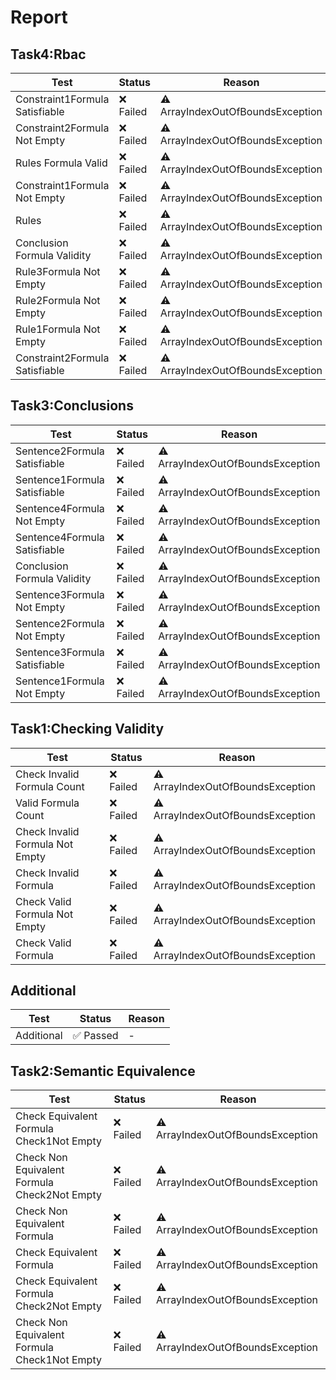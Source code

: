 
# Report

## Task4:Rbac

| Test | Status | Reason |
| --- | --- | --- |
| Constraint1Formula Satisfiable | ❌ Failed | ⚠️ ArrayIndexOutOfBoundsException |
| Constraint2Formula Not Empty | ❌ Failed | ⚠️ ArrayIndexOutOfBoundsException |
| Rules Formula Valid | ❌ Failed | ⚠️ ArrayIndexOutOfBoundsException |
| Constraint1Formula Not Empty | ❌ Failed | ⚠️ ArrayIndexOutOfBoundsException |
| Rules | ❌ Failed | ⚠️ ArrayIndexOutOfBoundsException |
| Conclusion Formula Validity | ❌ Failed | ⚠️ ArrayIndexOutOfBoundsException |
| Rule3Formula Not Empty | ❌ Failed | ⚠️ ArrayIndexOutOfBoundsException |
| Rule2Formula Not Empty | ❌ Failed | ⚠️ ArrayIndexOutOfBoundsException |
| Rule1Formula Not Empty | ❌ Failed | ⚠️ ArrayIndexOutOfBoundsException |
| Constraint2Formula Satisfiable | ❌ Failed | ⚠️ ArrayIndexOutOfBoundsException |
## Task3:Conclusions

| Test | Status | Reason |
| --- | --- | --- |
| Sentence2Formula Satisfiable | ❌ Failed | ⚠️ ArrayIndexOutOfBoundsException |
| Sentence1Formula Satisfiable | ❌ Failed | ⚠️ ArrayIndexOutOfBoundsException |
| Sentence4Formula Not Empty | ❌ Failed | ⚠️ ArrayIndexOutOfBoundsException |
| Sentence4Formula Satisfiable | ❌ Failed | ⚠️ ArrayIndexOutOfBoundsException |
| Conclusion Formula Validity | ❌ Failed | ⚠️ ArrayIndexOutOfBoundsException |
| Sentence3Formula Not Empty | ❌ Failed | ⚠️ ArrayIndexOutOfBoundsException |
| Sentence2Formula Not Empty | ❌ Failed | ⚠️ ArrayIndexOutOfBoundsException |
| Sentence3Formula Satisfiable | ❌ Failed | ⚠️ ArrayIndexOutOfBoundsException |
| Sentence1Formula Not Empty | ❌ Failed | ⚠️ ArrayIndexOutOfBoundsException |
## Task1:Checking Validity

| Test | Status | Reason |
| --- | --- | --- |
| Check Invalid Formula Count | ❌ Failed | ⚠️ ArrayIndexOutOfBoundsException |
| Valid Formula Count | ❌ Failed | ⚠️ ArrayIndexOutOfBoundsException |
| Check Invalid Formula Not Empty | ❌ Failed | ⚠️ ArrayIndexOutOfBoundsException |
| Check Invalid Formula | ❌ Failed | ⚠️ ArrayIndexOutOfBoundsException |
| Check Valid Formula Not Empty | ❌ Failed | ⚠️ ArrayIndexOutOfBoundsException |
| Check Valid Formula | ❌ Failed | ⚠️ ArrayIndexOutOfBoundsException |
## Additional

| Test | Status | Reason |
| --- | --- | --- |
| Additional | ✅ Passed | - |
## Task2:Semantic Equivalence

| Test | Status | Reason |
| --- | --- | --- |
| Check Equivalent Formula Check1Not Empty | ❌ Failed | ⚠️ ArrayIndexOutOfBoundsException |
| Check Non Equivalent Formula Check2Not Empty | ❌ Failed | ⚠️ ArrayIndexOutOfBoundsException |
| Check Non Equivalent Formula | ❌ Failed | ⚠️ ArrayIndexOutOfBoundsException |
| Check Equivalent Formula | ❌ Failed | ⚠️ ArrayIndexOutOfBoundsException |
| Check Equivalent Formula Check2Not Empty | ❌ Failed | ⚠️ ArrayIndexOutOfBoundsException |
| Check Non Equivalent Formula Check1Not Empty | ❌ Failed | ⚠️ ArrayIndexOutOfBoundsException |
